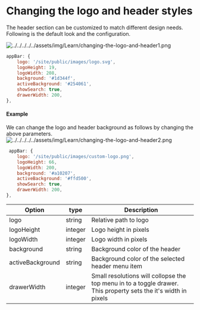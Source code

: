 # Changing the logo and header styles

The header section can be customized to match different design needs. Following is the default look and the configuration.

 ![../../../../../assets/img/Learn/changing-the-logo-and-header1.png](../../../../../assets/img/Learn/changing-the-logo-and-header1.png) 

```js
appBar: {
    logo: '/site/public/images/logo.svg',
    logoHeight: 19,
    logoWidth: 208,
    background: '#1d344f',
    activeBackground: '#254061',
    showSearch: true,
    drawerWidth: 200,
},
```
#### Example

We can change the logo and header background as follows by changing the above parameters.
 ![../../../../../assets/img/Learn/changing-the-logo-and-header2.png](../../../../../assets/img/Learn/changing-the-logo-and-header2.png) 

```js
 appBar: {
    logo: '/site/public/images/custom-logo.png',
    logoHeight: 66,
    logoWidth: 200,
    background: '#a10207',
    activeBackground: '#ffd500',
    showSearch: true,
    drawerWidth: 200,
},
```

| Option | type | Description |
| ------ | -- | ----------- |
| logo | string | Relative path to logo |
| logoHeight | integer | Logo height in pixels |
| logoWidth | integer | Logo width in pixels |
| background | string | Background color of the header |
| activeBackground | string | Background color of the selected header menu item |
| drawerWidth | integer | Small resolutions will collopse the top menu in to a toggle drawer. This property sets the it's width in pixels |